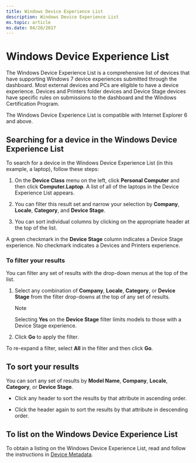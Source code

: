 ```yaml
---
title: Windows Device Experience List
description: Windows Device Experience List
ms.topic: article
ms.date: 04/20/2017
---
```


# Windows Device Experience List

The Windows Device Experience List is a comprehensive list of devices that have supporting Windows 7 device experiences submitted through the dashboard. Most external devices and PCs are eligible to have a device experience. Devices and Printers folder devices and Device Stage devices have specific rules on submissions to the dashboard and the Windows Certification Program.

The Windows Device Experience List is compatible with Internet Explorer 6 and above.

## Searching for a device in the Windows Device Experience List

To search for a device in the Windows Device Experience List (in this example, a laptop), follow these steps:

1. On the **Device Class** menu on the left, click **Personal Computer** and then click **Computer.Laptop**. A list of all of the laptops in the Device Experience List appears.

2. You can filter this result set and narrow your selection by **Company**, **Locale**, **Category**, and **Device Stage**.

3. You can sort individual columns by clicking on the appropriate header at the top of the list.

A green checkmark in the **Device Stage** column indicates a Device Stage experience. No checkmark indicates a Devices and Printers experience.

### To filter your results

You can filter any set of results with the drop-down menus at the top of the list.

1. Select any combination of **Company**, **Locale**, **Category**, or **Device Stage** from the filter drop-downs at the top of any set of results.

   >[!NOTE]
   >Selecting **Yes** on the **Device Stage** filter limits models to those with a Device Stage experience.

2. Click **Go** to apply the filter.

To re-expand a filter, select **All** in the filter and then click **Go**.

## To sort your results

You can sort any set of results by **Model Name**, **Company**, **Locale**, **Category**, or **Device Stage**.

- Click any header to sort the results by that attribute in ascending order.

- Click the header again to sort the results by that attribute in descending order.

## To list on the Windows Device Experience List

To obtain a listing on the Windows Device Experience List, read and follow the instructions in [Device Metadata](create-a-device-metadata-experience.md).
